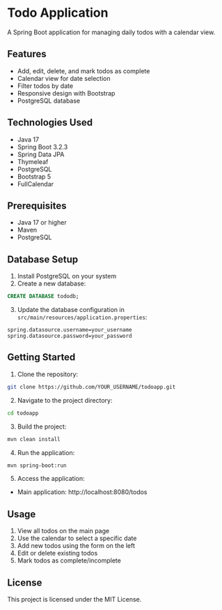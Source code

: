 # Todo Application

A Spring Boot application for managing daily todos with a calendar view.

## Features

- Add, edit, delete, and mark todos as complete
- Calendar view for date selection
- Filter todos by date
- Responsive design with Bootstrap
- PostgreSQL database

## Technologies Used

- Java 17
- Spring Boot 3.2.3
- Spring Data JPA
- Thymeleaf
- PostgreSQL
- Bootstrap 5
- FullCalendar

## Prerequisites

- Java 17 or higher
- Maven
- PostgreSQL

## Database Setup

1. Install PostgreSQL on your system
2. Create a new database:
```sql
CREATE DATABASE tododb;
```

3. Update the database configuration in `src/main/resources/application.properties`:
```properties
spring.datasource.username=your_username
spring.datasource.password=your_password
```

## Getting Started

1. Clone the repository:
```bash
git clone https://github.com/YOUR_USERNAME/todoapp.git
```

2. Navigate to the project directory:
```bash
cd todoapp
```

3. Build the project:
```bash
mvn clean install
```

4. Run the application:
```bash
mvn spring-boot:run
```

5. Access the application:
- Main application: http://localhost:8080/todos

## Usage

1. View all todos on the main page
2. Use the calendar to select a specific date
3. Add new todos using the form on the left
4. Edit or delete existing todos
5. Mark todos as complete/incomplete

## License

This project is licensed under the MIT License. 